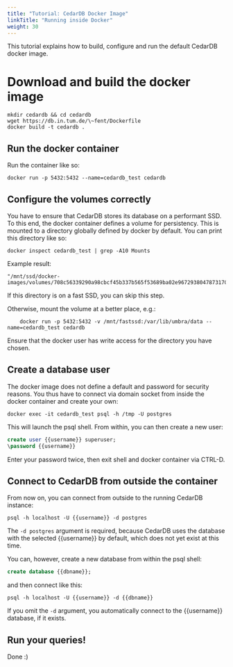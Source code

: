 ```yaml
---
title: "Tutorial: CedarDB Docker Image"
linkTitle: "Running inside Docker"
weight: 30
---
```

This tutorial explains how to build, configure and run the default CedarDB docker image.

# Download and build the docker image

```shell
mkdir cedardb && cd cedardb
wget https://db.in.tum.de/\~fent/Dockerfile
docker build -t cedardb .
```


## Run the docker container

Run the container like so:
```shell
docker run -p 5432:5432 --name=cedardb_test cedardb
```


## Configure the volumes correctly

You have to ensure that CedarDB stores its database on a performant SSD.
To this end, the docker container defines a volume for persistency.
This is mounted to a directory globally defined by docker by default.
You can print this directory like so:

```shell
docker inspect cedardb_test | grep -A10 Mounts

```

Example result:

```shell
"/mnt/ssd/docker-images/volumes/708c56339290a98cbcf45b337b565f53689ba02e96729380478731705225f3d8/_data"
```
If this directory is on a fast SSD, you can skip this step.

Otherwise, mount the volume at a better place, e.g.:
```shell
    docker run -p 5432:5432 -v /mnt/fastssd:/var/lib/umbra/data --name=cedardb_test cedardb
```

Ensure that the docker user has write access for the directory you have chosen.

## Create a database user

The docker image does not define a default and password for security reasons.
You thus have to connect via domain socket from inside the docker container and create your own:

```shell
docker exec -it cedardb_test psql -h /tmp -U postgres

```
This will launch the psql shell. From within, you can then create a new user:

```sql
create user {{username}} superuser;
\password {{username}}
```
Enter your password twice, then exit shell and docker container via CTRL-D.

## Connect to CedarDB from outside the container

From now on, you can connect from outside to the running CedarDB instance:
```shell
psql -h localhost -U {{username}} -d postgres
```
The `-d postgres` argument is required, because CedarDB uses the database with the selected {{username}} by default, which does not yet exist at this time.

You can, however, create a new database from within the psql shell:
```sql
create database {{dbname}};
```
and then connect like this:
```shell
psql -h localhost -U {{username}} -d {{dbname}}
```

If you omit the `-d` argument, you automatically connect to the {{username}} database, if it exists.

## Run your queries! 
Done :) 